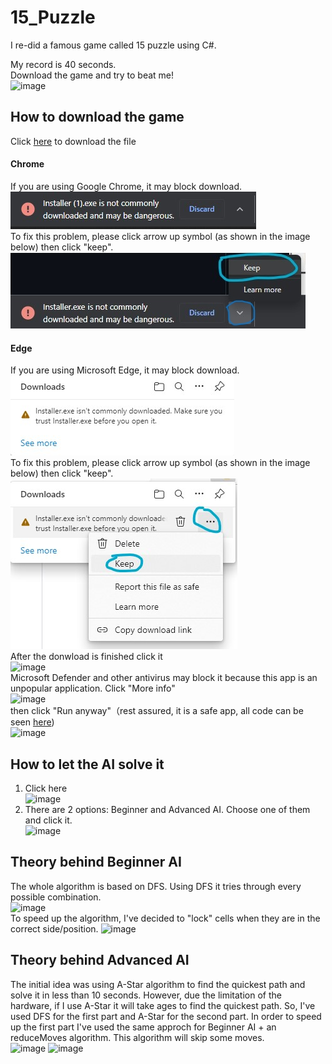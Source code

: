 # 15_Puzzle 
I re-did a famous game called 15 puzzle using C#.  

My record is 40 seconds.  
Download the game and try to beat me!  
![image](https://user-images.githubusercontent.com/83918638/221365559-3515beaf-c4e9-4045-a3b2-4d97a292125e.png)

## How to download the game
Click [here](https://github.com/LucaYan0506/15_Puzzle/releases/download/v1.0.0/installer.exe) to download the file  

#### Chrome
If you are using Google Chrome, it may block download.   
![image](https://github.com/LucaYan0506/Binary-code-Puzzle/blob/master/screenshot/Screenshot%202022-02-21%20202953.jpg)    
To fix this problem, please click arrow up symbol (as shown in the image below) then click "keep".  
![image](https://github.com/LucaYan0506/Binary-code-Puzzle/blob/master/screenshot/Screenshot%202022-02-21%20201656.jpg)  

#### Edge
If you are using Microsoft Edge, it may block download.   
![image](https://github.com/LucaYan0506/Binary-code-Puzzle/blob/master/screenshot/Screenshot%202022-02-21%20202803.jpg)  
To fix this problem, please click arrow up symbol (as shown in the image below) then click "keep".  
![image](https://github.com/LucaYan0506/Binary-code-Puzzle/blob/master/screenshot/Screenshot%202022-02-21%20202859.jpg)  
After the donwload is finished click it  
![image](https://user-images.githubusercontent.com/83918638/155171074-a1149aef-6142-4513-81e8-4eeeb3a12ed4.png)   
Microsoft Defender and other antivirus may block it because this app is an unpopular application. Click "More info"  
![image](https://user-images.githubusercontent.com/83918638/155171920-3f0ad496-f25a-4735-8e3b-4eb4617dfd01.png)  
then click "Run anyway"（rest assured, it is a safe app, all code can be seen [here](#))  
![image](https://user-images.githubusercontent.com/83918638/155171870-ee4f4330-7a32-4890-9c01-1deaccd2da12.png)   
## How to let the AI solve it
1) Click here  
![image](https://user-images.githubusercontent.com/83918638/221365945-06006399-c78b-48f9-a448-27f94377fd73.png)
2) There are 2 options: Beginner and Advanced AI. Choose one of them and click it.    
![image](https://user-images.githubusercontent.com/83918638/221366044-e04faf21-66e6-45c3-9b04-e7eba9acce05.png)
## Theory behind Beginner AI
The whole algorithm is based on DFS. Using DFS it tries through every possible combination.  
![image](https://user-images.githubusercontent.com/83918638/221366654-6890d31c-3b63-47d6-ab54-98d0e9a3c782.png)  
To speed up the algorithm, I've decided to "lock" cells when they are in the correct side/position.
![image](https://user-images.githubusercontent.com/83918638/221367405-b15cdd67-f7ab-4a3e-a7cd-ac5d003d7e51.png)

## Theory behind Advanced AI
The initial idea was using A-Star algorithm to find the quickest path and solve it in less than 10 seconds. However, due the limitation of the hardware, if I use A-Star it will take ages to find the quickest path. So, I've used DFS for the first part and A-Star for the second part. In order to speed up the first part I've used the same approch for Beginner AI + an reduceMoves algorithm. This algorithm will skip some moves.  
![image](https://user-images.githubusercontent.com/83918638/221367835-5ca328c8-2fa4-4b42-b773-ef818af21ec7.png)
![image](https://user-images.githubusercontent.com/83918638/221367819-679b16c2-138f-423f-8ebd-ae66f4a89354.png)

